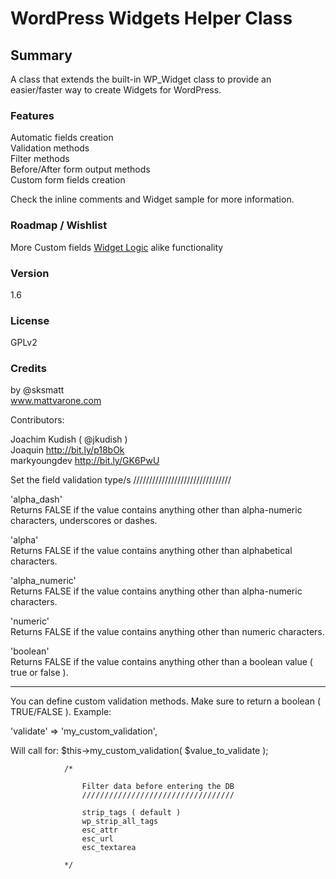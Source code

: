 #  WordPress Widgets Helper Class

## Summary

A class that extends the built-in WP_Widget class to provide an easier/faster way to create Widgets for WordPress.

### Features

Automatic fields creation  
Validation methods  
Filter methods  
Before/After form output methods  
Custom form fields creation   

Check the inline comments and Widget sample for more information.

### Roadmap / Wishlist

More Custom fields 
[Widget Logic](http://wordpress.org/extend/plugins/widget-logic/ "Widget Logic") alike functionality  

### Version

1.6

### License

GPLv2  

### Credits

by @sksmatt  
www.mattvarone.com

Contributors:

Joachim Kudish ( @jkudish )  
Joaquin http://bit.ly/p18bOk  
markyoungdev http://bit.ly/GK6PwU


Set the field validation type/s
///////////////////////////////

'alpha_dash'			
Returns FALSE if the value contains anything other than alpha-numeric characters, underscores or dashes.

'alpha'				
Returns FALSE if the value contains anything other than alphabetical characters.

'alpha_numeric'		
Returns FALSE if the value contains anything other than alpha-numeric characters.

'numeric'				
Returns FALSE if the value contains anything other than numeric characters.

'boolean'				
Returns FALSE if the value contains anything other than a boolean value ( true or false ).

----------

You can define custom validation methods. Make sure to return a boolean ( TRUE/FALSE ).
Example:

'validate' => 'my_custom_validation', 

Will call for: $this->my_custom_validation( $value_to_validate );	

				
				/*
				
					Filter data before entering the DB
					//////////////////////////////////
					
					strip_tags ( default )
					wp_strip_all_tags
					esc_attr
					esc_url
					esc_textarea
					
				*/